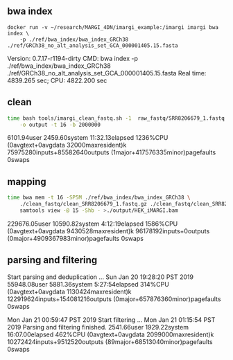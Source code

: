 ## bwa index

```
docker run -v ~/research/MARGI_4DN/imargi_example:/imargi imargi bwa index \
    -p ./ref/bwa_index/bwa_index_GRCh38 ./ref/GRCh38_no_alt_analysis_set_GCA_000001405.15.fasta
```

 Version: 0.7.17-r1194-dirty
 CMD: bwa index -p ./ref/bwa_index/bwa_index_GRCh38 ./ref/GRCh38_no_alt_analysis_set_GCA_000001405.15.fasta
 Real time: 4839.265 sec; CPU: 4822.200 sec

## clean

``` bash
time bash tools/imargi_clean_fastq.sh -1  raw_fastq/SRR8206679_1.fastq.gz -2 raw_fastq/SRR8206679_2.fastq.gz \
    -o output -t 16 -b 2000000
```

6101.94user 2459.60system 11:32.13elapsed 1236%CPU (0avgtext+0avgdata 32000maxresident)k
75975280inputs+85582640outputs (1major+417576335minor)pagefaults 0swaps

## mapping

``` bash
time bwa mem -t 16 -SP5M ./ref/bwa_index/bwa_index_GRCh38 \
    ./clean_fastq/clean_SRR8206679_1.fastq.gz ./clean_fastq/clean_SRR8206679_2.fastq.gz | \
    samtools view -@ 15 -Shb - >./output/HEK_iMARGI.bam
```

229676.05user 10590.82system 4:12:19elapsed 1586%CPU (0avgtext+0avgdata 9430528maxresident)k
96178192inputs+0outputs (0major+4909367983minor)pagefaults 0swaps

## parsing and filtering

Start parsing and deduplication ...
Sun Jan 20 19:28:20 PST 2019
55948.08user 5881.36system 5:27:54elapsed 314%CPU (0avgtext+0avgdata 1130424maxresident)k
122919624inputs+154081216outputs (0major+657876360minor)pagefaults 0swaps

Mon Jan 21 00:59:47 PST 2019
Start filtering ... 
Mon Jan 21 01:15:54 PST 2019
Parsing and filtering finished.
2541.66user 1929.22system 16:07.00elapsed 462%CPU (0avgtext+0avgdata 2099000maxresident)k
10272424inputs+9512520outputs (89major+68513040minor)pagefaults 0swaps
